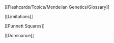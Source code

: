 [[Flashcards/Topics/Mendelian Genetics/Glossary]]

[[Limitations]]

[[Punnett Squares]]

[[Dominance]]

